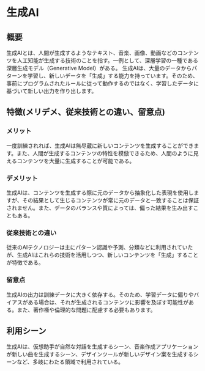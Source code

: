 # 生成AI
## 概要
生成AIとは、人間が生成するようなテキスト、音楽、画像、動画などのコンテンツを人工知能が生成する技術のことを指す。一例として、深層学習の一種である深層生成モデル（Generative Model）がある。
生成AIは、大量のデータからパターンを学習し、新しいデータを「生成」する能力を持っています。そのため、事前にプログラムされたルールに従って動作するのではなく、学習したデータに基づいて新しい出力を作り出します。

## 特徴(メリデメ、従来技術との違い、留意点)
### メリット
一度訓練されれば、生成AIは無尽蔵に新しいコンテンツを生成することができます。また、人間が生成するコンテンツの特性を模倣できるため、人間のように見えるコンテンツを大量に生成することが可能である。

### デメリット
生成AIは、コンテンツを生成する際に元のデータから抽象化した表現を使用しますが、その結果として生じるコンテンツが常に元のデータと一致することは保証されません。また、データのバランスや質によっては、偏った結果を生み出すこともある。

### 従来技術との違い
従来のAIテクノロジーは主にパターン認識や予測、分類などに利用されていたが、生成AIはこれらの技術を活用しつつ、新しいコンテンツを「生成」することが特徴である。

### 留意点
生成AIの出力は訓練データに大きく依存する。そのため、学習データに偏りやバイアスがある場合は、それが生成されるコンテンツに影響を及ぼす可能性がある。また、著作権や倫理的な問題に配慮する必要もあります。

## 利用シーン
生成AIは、仮想助手が自然な対話を生成するシーン、音楽作成アプリケーションが新しい曲を生成するシーン、デザインツールが新しいデザイン案を生成するシーンなど、多岐にわたる領域で利用されている。
